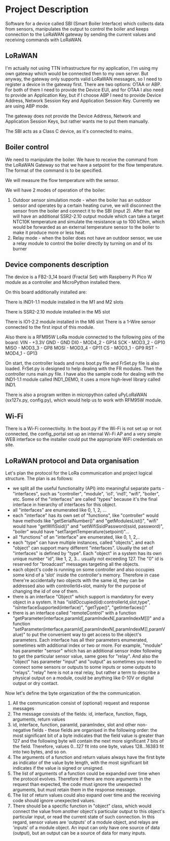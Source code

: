 # Project Description

Software for a device called SBI (Smart Boiler Interface) which collects data from sensors, manipulates the output to control the boiler and keeps connection to the LoRaWAN gateway by sending the current values and receiving commands with LoRaWAN.

## LoRaWAN
I'm actually not using TTN infrastructure for my application, I'm using my own gateway which would be connected then to my own server. But anyway, the gateway only supports valid LoRaWAN messages, so I need to register a device in the gateway first. There are two options: OTAA or ABP. For both of them I need to provide the Device EUI, and for OTAA I also need to provide an Application Key, but if I choose ABP I need to provide Device Address, Network Session Key and Application Session Key. Currently we are using ABP mode.

The gateway does not provide the Device Address, Network and Application Session Keys, but rather wants me to put them manually.

The SBI acts as a Class C device, as it's connected to mains.

## Boiler control
We need to manipulate the boiler.
We have to receive the command from the LoRaWAN Gateway so that we have a setpoint for the flow temperature. The format of the command is to be specified.

We will measure the flow temperature with the sensor.

We will have 2 modes of operation of the boiler:
1. Outdoor sensor simulation mode - when the boiler has an outdoor sensor and operates by a certain heating curve, we will disconnect the sensor from the boiler and connect it to the SBI (input 2). After that we will have an additional SSR2-2.10 output module which can take a target NTC10K temperature and simulate the resistance up to 100 kOhm, which would be forwarded as an external temperature sensor to the boiler to make it produce more or less heat.
2. Relay mode - when the boiler does not have an outdoor sensor, we use a relay module to control the boiler directly by turning on and of its burner

## Device components description
The device is a FB2-3_14 board (Fractal Set) with Raspberry Pi Pico W module as a controller and MicroPython installed there.

On this board additionally installed are:

There is IND1-1.1 module installed in the M1 and M2 slots

There is SSR2-2.10 module installed in the M5 slot

There is IO1-2.2 module installed in the M6 slot
There is a 1-Wire sensor connected to the first input of this module.

Also there is a RFM95W LoRa module connected to the following pins of the board:
VIN - +3.3V
GND - GND
DI0 - MOD4_2 - GP14
SCK - MOD3_2 - GP10
MISO - MOD3_3 - GP8
MOSI - MOD3_4 - GP11
CS - MOD3_1 - GP9
RST - MOD4_1 - GP13

On start, the controller loads and runs boot.py file and FrSet.py file is also loaded. FrSet.py is designed to help dealing with the FR modules. Then the controller runs main.py file.
I have also the sample code for dealing with the IND1-1.1 module called IND1_DEMO, it uses a more high-level library called IND1.

There is also a program written in micropython called uPyLoRaWAN (sx127x.py, config.py), which would help us to work with RFM95W module.

## Wi-Fi
There is a Wi-Fi connectivity. In the boot.py if the Wi-Fi is not set up or not connected, the config_portal set up an internal Wi-Fi AP and a very simple WEB interface so the installer could put the appropriate WiFi credentials on site.

## LoRaWAN protocol and Data organisation
Let's plan the protocol for the LoRa communication and project logical structure.
The plan is as follows:
- we split all the useful functionality (API) into meaningful separate parts - "interfaces", such as "controller", "module", 'io1', 'ind1', "wifi", "boiler", etc. Some of the "interfaces" are called "types" because it's the final interface in hierarchy of interfaces for this object.
- all "interfaces" are enumerated like 0, 1, 2, ...
- each "interface" has its own set of "functions", like "controller" would have methods like "getSerialNumber()" and "getModulesList()", "wifi" would have "getWifiSsid()" and "setWifiSsidPassword(ssid, password)", "boiler" would have "setTargetTemperature(setpoint)"...
- all "functions" of an "interface" are enumerated, like 0, 1, 2,..
- each "type" can have multiple instances, called "objects", and each "object" can support many different "interfaces". Usually the set of "interfaces" is defined by "type". Each "object" in a system has its own unique number "id", like 1, 2, 3... usually not exceeding 127. The "0" id is reserved for "broadcast" messages targeting all the objects.
- each object's code is running on some controller and also occupies some kind of a 'slot' inside the controller's memory. Therefore in case there're accidentally two objects with the same id, they can be addressed also with controllerId+slot, mainly for the purpose of changing the id of one of them.
- there is an interface "Object" which support is mandatory for every object in a system. It has "isIdOccupied(id):controllerId,slot,type", "isInterfaceSupported(interface)", "getType()", "getInterfaces()"
- there is an interface called "remoteControl" with a function "getParameter(interface,paramId[,paramIndexN[,paramIndexM]])" and a function "setParameter(interface,paramId[,paramIndexN[,paramIndexM]],paramValue)" to put the convenient way to get access to the object's parameters. Each interface has all their parameters enumerated, sometimes with additional index or two or more. For example, "module" has parameter "sensor" which has an additional sensor index following to get the particular sensor value, same goes for "relay". And also the "object" has parameter "input" and "output" as sometimes you need to connect some sensors or outputs to some inputs or some outputs to "relays". "relay" here is not a real relay, but rather a term to describe a physical output on a module, could be anything like 0-10V or digital output or dry contact.

Now let's define the byte organization of the the communication.
1. All the communication consist of (optional) request and response messages
2. The message consists of the fields: id, interface, function, flags, arguments, return values
3. id, interface, function, paramId, paramIndex, slot and other non-negative fields - these fields are organised in the following order: the most significant bit of a byte indicates that the field value is greater than 127 and the following byte will contain the next more significant 7 bits of the field. Therefore, values 0...127 fit into one byte, values 128...16383 fit into two bytes, and so on.
4. The arguments of a function and return values always have the first byte as indicator of the value byte length, with the most significant bit indicates if the value is signed or unsigned.
5. The list of arguments of a function could be expanded over time when the protocol evolves. Therefore if there are more arguments in the request than expected, the code must ignore the unexpected arguments, but must retain them in the response message.
6. The list of return values could also expand over time and the receiving code should ignore unexpected values.
7. There should be a specific function in "object" class, which would connect the value from another object's particular output to this object's particular input, or read the current state of such connection. In this regard, sensor values are 'outputs' of a module object, and relays are 'inputs' of a module object. An input can only have one source of data (output), but an output can be a source of data for many inputs. 